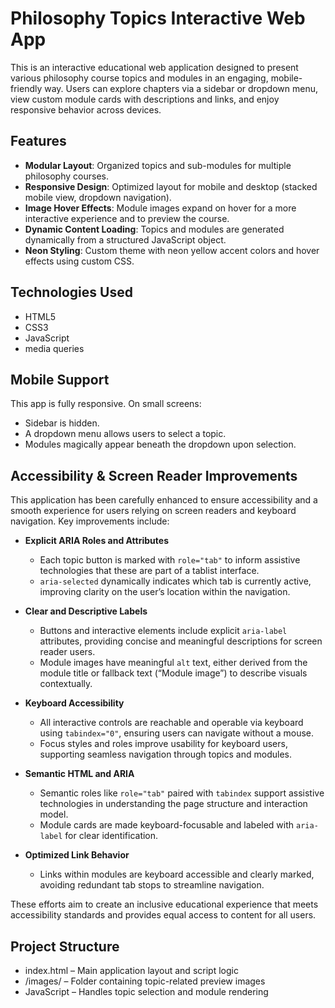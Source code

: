 # Philosophy Topics Interactive Web App
This is an interactive educational web application designed to present various philosophy course topics and modules in an engaging, mobile-friendly way. Users can explore chapters via a sidebar or dropdown menu, view custom module cards with descriptions and links, and enjoy responsive behavior across devices.

## Features

- **Modular Layout**: Organized topics and sub-modules for multiple philosophy courses.
- **Responsive Design**: Optimized layout for mobile and desktop (stacked mobile view, dropdown navigation).
- **Image Hover Effects**: Module images expand on hover for a more interactive experience and to preview the course.
- **Dynamic Content Loading**: Topics and modules are generated dynamically from a structured JavaScript object.
- **Neon Styling**: Custom theme with neon yellow accent colors and hover effects using custom CSS.

## Technologies Used

- HTML5
- CSS3
- JavaScript
- media queries

## Mobile Support

This app is fully responsive. On small screens:
- Sidebar is hidden.
- A dropdown menu allows users to select a topic.
- Modules magically appear beneath the dropdown upon selection.

## Accessibility & Screen Reader Improvements

This application has been carefully enhanced to ensure accessibility and a smooth experience for users relying on screen readers and keyboard navigation. Key improvements include:

- **Explicit ARIA Roles and Attributes**  
  - Each topic button is marked with `role="tab"` to inform assistive technologies that these are part of a tablist interface.  
  - `aria-selected` dynamically indicates which tab is currently active, improving clarity on the user’s location within the navigation.

- **Clear and Descriptive Labels**  
  - Buttons and interactive elements include explicit `aria-label` attributes, providing concise and meaningful descriptions for screen reader users.  
  - Module images have meaningful `alt` text, either derived from the module title or fallback text (“Module image”) to describe visuals contextually.

- **Keyboard Accessibility**  
  - All interactive controls are reachable and operable via keyboard using `tabindex="0"`, ensuring users can navigate without a mouse.  
  - Focus styles and roles improve usability for keyboard users, supporting seamless navigation through topics and modules.

- **Semantic HTML and ARIA**  
  - Semantic roles like `role="tab"` paired with `tabindex` support assistive technologies in understanding the page structure and interaction model.  
  - Module cards are made keyboard-focusable and labeled with `aria-label` for clear identification.

- **Optimized Link Behavior**  
  - Links within modules are keyboard accessible and clearly marked, avoiding redundant tab stops to streamline navigation.

These efforts aim to create an inclusive educational experience that meets accessibility standards and provides equal access to content for all users.

## Project Structure

- index.html – Main application layout and script logic
- /images/ – Folder containing topic-related preview images
- JavaScript – Handles topic selection and module rendering
